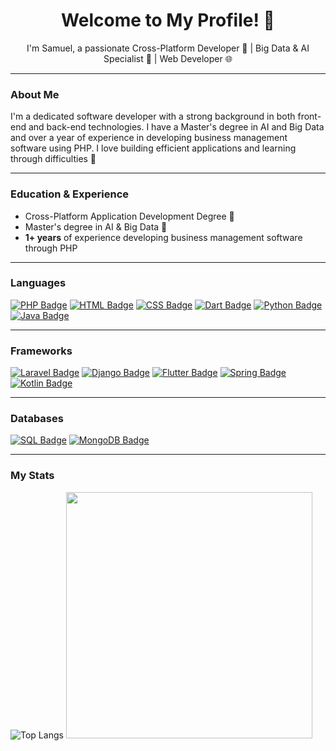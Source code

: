 <h1 align="center">Welcome to My Profile! 👋</h1>

<p align="center">
  I'm  Samuel, a passionate Cross-Platform Developer 📱 | Big Data & AI Specialist 🤖 | Web Developer 🌐
</p>

---

### About Me
<p>
  I'm a dedicated software developer with a strong background in both front-end and back-end technologies. I have a Master's degree in AI and Big Data and over a year of experience in developing business management software using PHP. I love building efficient applications and learning through difficulties 💪
</p>

---

### Education & Experience

- Cross-Platform Application Development Degree 📱
- Master's degree in AI & Big Data 🤖
- **1+ years** of experience developing business management software through PHP

---

### Languages
[![PHP Badge](https://img.shields.io/badge/-PHP-777BB4?logo=php&logoColor=white&style=flat-square)](https://www.php.net/)
[![HTML Badge](https://img.shields.io/badge/-HTML-E34F26?logo=html5&logoColor=white&style=flat-square)](https://developer.mozilla.org/en-US/docs/Web/HTML)
[![CSS Badge](https://img.shields.io/badge/-CSS-1572B6?logo=css3&logoColor=white&style=flat-square)](https://developer.mozilla.org/en-US/docs/Web/CSS)
[![Dart Badge](https://img.shields.io/badge/-Dart-0175C2?logo=dart&logoColor=white&style=flat-square)](https://dart.dev/)
[![Python Badge](https://img.shields.io/badge/-Python-3776AB?logo=python&logoColor=white&style=flat-square)](https://www.python.org/)
[![Java Badge](https://img.shields.io/badge/-Java-007396?logo=java&logoColor=white&style=flat-square)](https://www.java.com/)

---

### Frameworks

[![Laravel Badge](https://img.shields.io/badge/-Laravel-FF2D20?logo=laravel&logoColor=white&style=flat-square)](https://laravel.com/)
[![Django Badge](https://img.shields.io/badge/-Django-092E20?logo=django&logoColor=white&style=flat-square)](https://www.djangoproject.com/)
[![Flutter Badge](https://img.shields.io/badge/-Flutter-02569B?logo=flutter&logoColor=white&style=flat-square)](https://flutter.dev/)
[![Spring Badge](https://img.shields.io/badge/-Spring-6DB33F?logo=spring&logoColor=white&style=flat-square)](https://spring.io/)
[![Kotlin Badge](https://img.shields.io/badge/-Kotlin-0095D5?logo=kotlin&logoColor=white&style=flat-square)](https://kotlinlang.org/)

---
### Databases

[![SQL Badge](https://img.shields.io/badge/-SQL-336791?logo=postgresql&logoColor=white&style=flat-square)](https://www.postgresql.org/)
[![MongoDB Badge](https://img.shields.io/badge/-MongoDB-47A248?logo=mongodb&logoColor=white&style=flat-square)](https://www.mongodb.com/)

---

### My Stats

![Top Langs](https://github-readme-stats.vercel.app/api/top-langs/?username=SJRobayo&layout=compact&theme=dracula)
<img src="https://github-readme-stats.vercel.app/api?username=SJRobayo&show_icons=true&theme=dracula" width="394">
